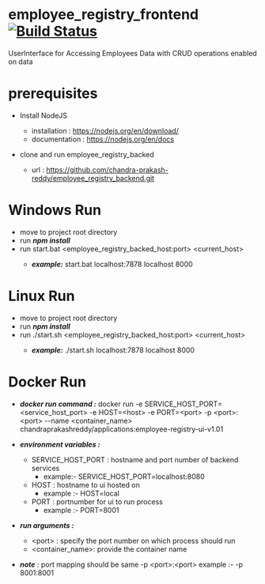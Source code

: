 # employee_registry_frontend [![Build Status](https://dev.azure.com/chandra-prakash-reddy/EmployeeRegistry/_apis/build/status/chandra-prakash-reddy.employee_registry_frontend?branchName=master)](https://dev.azure.com/chandra-prakash-reddy/EmployeeRegistry/_build/latest?definitionId=2&branchName=master)
UserInterface for Accessing  Employees Data with CRUD operations enabled on data

# prerequisites # 
   * Install NodeJS
      * installation  : https://nodejs.org/en/download/
      * documentation : https://nodejs.org/en/docs
       
   * clone and run employee_registry_backed
       * url          : https://github.com/chandra-prakash-reddy/employee_registry_backend.git
 



# Windows Run #
   * move to project root directory
   * run ***npm install***
   * run start.bat <employee_registry_backed_host:port> <current_host> <port>
      * ***example:*** start.bat localhost:7878 localhost 8000


# Linux Run #
   * move to project root directory
   * run ***npm install***
   * run ./start.sh <employee_registry_backed_host:port> <current_host> <port>
      * ***example:*** ./start.sh localhost:7878 localhost 8000
  
  
 # Docker Run #
   * ***docker run command :***
       docker run -e SERVICE_HOST_PORT=\<service_host_port> -e HOST=\<host> -e PORT=\<port> -p \<port>:\<port> --name <container_name> chandraprakashreddy/applications:employee-registry-ui-v1.01 
  
   * ***environment variables :***
      * SERVICE_HOST_PORT : hostname and port number of backend services
        * example:- SERVICE_HOST_PORT=localhost:8080
      * HOST : hostname to ui hosted on 
        * example :- HOST=local
      * PORT :  portnumber for ui to run process
        * example :- PORT=8001 
   * ***run arguments :***
      * \<port> : specify the port number on which process should run
      * <container_name>: provide the container name 
      
   * ***note*** : port mapping should be same -p \<port>:\<port>  example :- -p 8001:8001 
